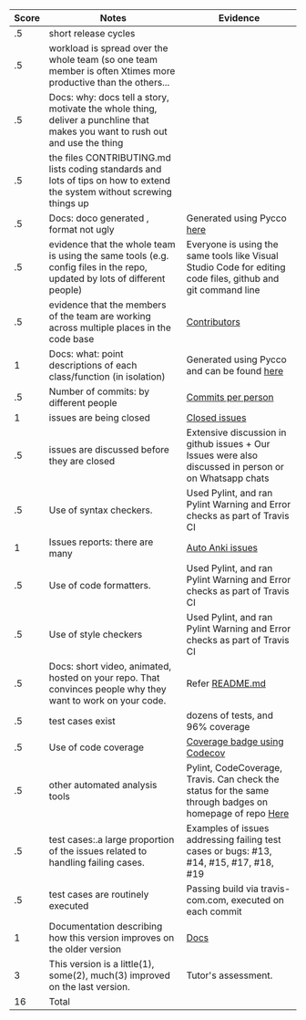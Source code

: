 |Score|Notes| Evidence|
|-|-----|---------|
|.5| short release cycles||
|.5| workload is spread over the whole team (so one team member is often Xtimes more productive than the others...||
|.5|Docs: why: docs tell a story, motivate the whole thing, deliver a punchline that makes you want to rush out and use the thing ||
|.5|the files CONTRIBUTING.md lists coding standards and lots of tips on how to extend the system without screwing things up  ||
|.5|Docs: doco generated , format not ugly  | Generated using Pycco [here](https://github.com/usmanwardag/auto_anki/tree/main/docs)|
|.5|evidence that the whole team is using the same tools (e.g. config files in the repo, updated by lots of different people) | Everyone is using the same tools like Visual Studio Code for editing code files, github and git command line|
|.5|evidence that the members of the team are working across multiple places in the code base |[Contributors](https://github.com/usmanwardag/auto_anki/graphs/contributors)|
|1|Docs: what: point descriptions of each class/function (in isolation)  |Generated using Pycco and can be found [here](https://github.com/usmanwardag/auto_anki/tree/main/docs) |
|.5|Number of commits: by different people  |[Commits per person](https://github.com/usmanwardag/auto_anki/pulse)|
|1|issues are being closed |[Closed issues](https://github.com/usmanwardag/auto_anki/issues?q=is%3Aissue+is%3Aclosed)|
|.5|issues are discussed before they are closed | Extensive discussion in github issues + Our Issues were also discussed in person or on Whatsapp chats |
|.5|Use of syntax checkers. | Used Pylint, and ran Pylint Warning and Error checks as part of Travis CI|
|1|Issues reports: there are many  |[Auto Anki issues](https://github.com/usmanwardag/auto_anki/issues)|
|.5|Use of code formatters. | Used Pylint, and ran Pylint Warning and Error checks as part of Travis CI|
|.5|Use of style checkers | Used Pylint, and ran Pylint Warning and Error checks as part of Travis CI|
|.5|Docs: short video, animated, hosted on your repo. That convinces people why they want to work on your code. |Refer [README.md](https://github.com/usmanwardag/auto_anki#readme) |
|.5|test cases exist  | dozens of tests, and 96% coverage|
|.5|Use of code coverage  | [Coverage badge using Codecov](https://app.codecov.io/gh/usmanwardag/auto_anki)|
|.5|other automated analysis tools  | Pylint, CodeCoverage, Travis. Can check the status for the same through badges on homepage of repo [Here](https://github.com/usmanwardag/auto_anki/blob/main/README.md)|
|.5|test cases:.a large proportion of the issues related to handling failing cases. | Examples of issues addressing failing test cases or bugs: #13, #14, #15, #17, #18, #19|
|.5|test cases are routinely executed | Passing build via travis-com.com, executed on each commit|
|1|Documentation describing how this version improves on the older version|[Docs](https://github.com/usmanwardag/auto_anki/blob/main/DOCUMENTATION.md)
|3|This version is a little(1), some(2), much(3) improved on the last version.|Tutor's assessment.| 
|16| Total|
